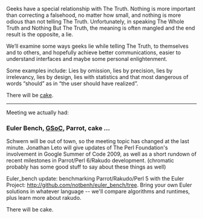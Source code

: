 Geeks have a special relationship with The Truth. Nothing is more important than correcting a falsehood, no matter how small, and nothing is more odious than not telling The Truth. Unfortunately, in speaking The Whole Truth and Nothing But The Truth, the meaning is often mangled and the end result is the opposite, a lie.

We’ll examine some ways geeks lie while telling The Truth, to themselves and to others, and hopefully achieve better communications, easier to understand interfaces and maybe some personal enlightenment.

Some examples include: Lies by omission, lies by precision, lies by irrelevancy, lies by design, lies with statistics and that most dangerous of words “should” as in “the user should have realized”.

There will be [cake](http://homepage.mac.com/joester5/writing/images/the-cake-is-a-lie.png).

---

Meeting we actually had:

### Euler Bench, [GSoC](/GSoC), Parrot, cake ...

Schwern will be out of town, so the meeting topic has changed at the last minute. Jonathan Leto will give updates of The Perl Foundation's involvement in Google Summer of Code 2009, as well as a short rundown of recent milestones in Parrot/Perl 6/Rakudo development. (chromatic probably has some good stuff to say about these things as well)

Euler_bench update: benchmarking Parrot/Rakudo/Perl 5 with the Euler Project:
http://github.com/notbenh/euler_bench/tree.  Bring your own Euler solutions in whatever language -- we'll compare algorithms and runtimes, plus learn more about rakudo.

<lie> There will be cake.</lie>
